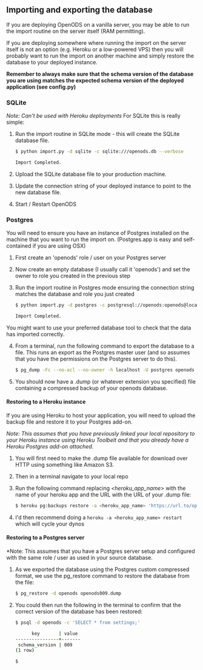 ## Importing and exporting the database

If you are deploying OpenODS on a vanilla server, you may be able to run the import routine on the server itself (RAM permitting).

If you are deploying somewhere where running the import on the server itself is not an option (e.g. Heroku or a low-powered VPS) then you will probably want to run the import on another machine and simply restore the database to your deployed instance.
 
**Remember to always make sure that the schema version of the database you are using matches the expected schema version of the deployed application (see config.py)**

### SQLite
*Note: Can't be used with Heroku deployments*
For SQLite this is really simple:

1. Run the import routine in SQLite mode - this will create the SQLite database file.

    ```bash
    $ python import.py -d sqlite -c sqlite:///openods.db --verbose
    
    Import Completed.
    ```
       
2. Upload the SQLite database file to your production machine.

3. Update the connection string of your deployed instance to point to the new database file.

4. Start / Restart OpenODS


### Postgres
You will need to ensure you have an instance of Postgres installed on the machine that you want to run the import on. (Postgres.app is easy and self-contained if you are using OSX)

1. First create an 'openods' role / user on your Postgres server
 
2. Now create an empty database (I usually call it 'openods') and set the owner to role you created in the previous step

3. Run the import routine in Postgres mode ensuring the connection string matches the database and role you just created

    ```bash
    $ python import.py -d postgres -c postgresql://openods:openods@localhost/openods --verbose
    
    Import Completed.
    ```
    
You might want to use your preferred database tool to check that the data has imported correctly. 
    
4. From a terminal, run the following command to export the database to a file. This runs an export as the Postgres master user (and so assumes that you have the permissions on the Postgres server to do this).

    ```bash
    $ pg_dump -Fc --no-acl --no-owner -h localhost -U postgres openods > openods.dump
    ```
5. You should now have a .dump (or whatever extension you specified) file containing a compressed backup of your openods database.


#### Restoring to a Heroku instance
If you are using Heroku to host your application, you will need to upload the backup file and restore it to your Postgres add-on.

*Note: This assumes that you have previously linked your local repository to your Heroku instance using Heroku Toolbelt and that you already have a Heroku Postgres add-on attached.*

1. You will first need to make the .dump file available for download over HTTP using something like Amazon S3.

2. Then in a terminal navigate to your local repo

3. Run the following command replacing *<heroku_app_name>* with the name of your heroku app and the URL with the URL of your .dump file:

    ```bash
    $ heroku pg:backups restore -a <heroku_app_name> 'https://url.to/openods.dump' DATABASE_URL
    ```
4. I'd then recommend doing a `heroku -a <heroku_app_name> restart` which will cycle your dynos


#### Restoring to a Postgres server
*Note: This assumes that you have a Postgres server setup and configured with the same role / user as used in your source database.

1. As we exported the database using the Postgres custom compressed format, we use the pg_restore command to restore the database from the file:

    ```bash
    $ pg_restore -d openods openods009.dump
    ```
    
2. You could then run the following in the terminal to confirm that the correct version of the database has been restored:

    ```bash
    $ psql -d openods -c 'SELECT * from settings;'
    
          key       | value
    ----------------+-------
     schema_version | 009
    (1 row)
    
    $
    ```